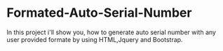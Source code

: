 # Formated-Auto-Serial-Number
In this project i'll show you, how to generate auto serial number with any user provided formate by using HTML,Jquery and Bootstrap.

